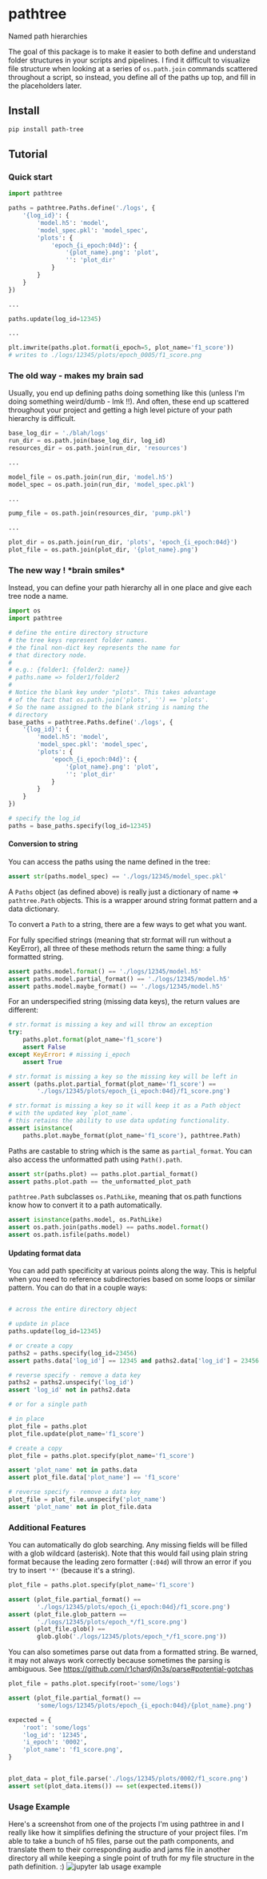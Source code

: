 # pathtree
Named path hierarchies

The goal of this package is to make it easier to both define and understand folder structures in your scripts and pipelines. I find it difficult to visualize file structure when looking at a series of `os.path.join` commands scattered throughout a script, so instead, you define all of the paths up top, and fill in the placeholders later.

## Install

```bash
pip install path-tree
```

## Tutorial

### Quick start

```python
import pathtree

paths = pathtree.Paths.define('./logs', {
    '{log_id}': {
        'model.h5': 'model',
        'model_spec.pkl': 'model_spec',
        'plots': {
            'epoch_{i_epoch:04d}': {
                '{plot_name}.png': 'plot',
                '': 'plot_dir'
            }
        }
    }
})

...

paths.update(log_id=12345)

...

plt.imwrite(paths.plot.format(i_epoch=5, plot_name='f1_score'))
# writes to ./logs/12345/plots/epoch_0005/f1_score.png
```

### The old way - makes my brain sad

Usually, you end up defining paths doing something like this (unless I'm doing something weird/dumb - lmk !!). And often,
these end up scattered throughout your project and getting a high level
picture of your path hierarchy is difficult.

```python
base_log_dir = './blah/logs'
run_dir = os.path.join(base_log_dir, log_id)
resources_dir = os.path.join(run_dir, 'resources')

...

model_file = os.path.join(run_dir, 'model.h5')
model_spec = os.path.join(run_dir, 'model_spec.pkl')

...

pump_file = os.path.join(resources_dir, 'pump.pkl')

...

plot_dir = os.path.join(run_dir, 'plots', 'epoch_{i_epoch:04d}')
plot_file = os.path.join(plot_dir, '{plot_name}.png')
```

### The new way ! **\*brain smiles\***

Instead, you can define your path hierarchy all in one place and give each tree node a name.

```python
import os
import pathtree

# define the entire directory structure
# the tree keys represent folder names.
# the final non-dict key represents the name for
# that directory node.
#
# e.g.: {folder1: {folder2: name}}
# paths.name => folder1/folder2
#
# Notice the blank key under "plots". This takes advantage
# of the fact that os.path.join('plots', '') == 'plots'.
# So the name assigned to the blank string is naming the
# directory
base_paths = pathtree.Paths.define('./logs', {
    '{log_id}': {
        'model.h5': 'model',
        'model_spec.pkl': 'model_spec',
        'plots': {
            'epoch_{i_epoch:04d}': {
                '{plot_name}.png': 'plot',
                '': 'plot_dir'
            }
        }
    }
})

# specify the log_id
paths = base_paths.specify(log_id=12345)

```

#### Conversion to string

You can access the paths using the name defined in the tree:

```python
assert str(paths.model_spec) == './logs/12345/model_spec.pkl'
```

A `Paths` object (as defined above) is really just a dictionary of name => `pathtree.Path` objects. This is a wrapper around string format pattern and a data dictionary.

To convert a `Path` to a string, there are a few ways to get what you want.

For fully specified strings (meaning that str.format will run without a KeyError), all three of these methods return the same thing: a fully formatted string.

```python
assert paths.model.format() == './logs/12345/model.h5'
assert paths.model.partial_format() == './logs/12345/model.h5'
assert paths.model.maybe_format() == './logs/12345/model.h5'
```

For an underspecified string (missing data keys), the return values are different:

```python
# str.format is missing a key and will throw an exception
try:
    paths.plot.format(plot_name='f1_score')
    assert False
except KeyError: # missing i_epoch
    assert True

# str.format is missing a key so the missing key will be left in
assert (paths.plot.partial_format(plot_name='f1_score') ==  
        './logs/12345/plots/epoch_{i_epoch:04d}/f1_score.png')

# str.format is missing a key so it will keep it as a Path object
# with the updated key `plot_name`.
# this retains the ability to use data updating functionality.
assert isinstance(
    paths.plot.maybe_format(plot_name='f1_score'), pathtree.Path)
```

Paths are castable to string which is the same as `partial_format`. You can also access the unformatted path using `Path().path`.

```python
assert str(paths.plot) == paths.plot.partial_format()
assert paths.plot.path == the_unformatted_plot_path
```

`pathtree.Path` subclasses `os.PathLike`, meaning that os.path functions know how to convert it to a path automatically.

```python
assert isinstance(paths.model, os.PathLike)
assert os.path.join(paths.model) == paths.model.format()
assert os.path.isfile(paths.model)
```

#### Updating format data

You can add path specificity at various points along the way. This is helpful when you need to reference subdirectories based on some loops or similar pattern. You can do that in a couple ways:

```python

# across the entire directory object

# update in place
paths.update(log_id=12345)

# or create a copy
paths2 = paths.specify(log_id=23456)
assert paths.data['log_id'] == 12345 and paths2.data['log_id'] = 23456

# reverse specify - remove a data key
paths2 = paths2.unspecify('log_id')
assert 'log_id' not in paths2.data

# or for a single path

# in place
plot_file = paths.plot
plot_file.update(plot_name='f1_score')

# create a copy
plot_file = paths.plot.specify(plot_name='f1_score')

assert 'plot_name' not in paths.data
assert plot_file.data['plot_name'] == 'f1_score'

# reverse specify - remove a data key
plot_file = plot_file.unspecify('plot_name')
assert 'plot_name' not in plot_file.data
```

### Additional Features

You can automatically do glob searching. Any missing fields will be filled with a glob wildcard (asterisk). Note that this would fail using plain string format because the leading zero formatter (`:04d`) will throw an error if you try to insert `'*'` (because it's a string).

```python
plot_file = paths.plot.specify(plot_name='f1_score')

assert (plot_file.partial_format() ==
        './logs/12345/plots/epoch_{i_epoch:04d}/f1_score.png')
assert (plot_file.glob_pattern ==
        './logs/12345/plots/epoch_*/f1_score.png')
assert (plot_file.glob() ==
        glob.glob('./logs/12345/plots/epoch_*/f1_score.png'))
```

You can also sometimes parse out data from a formatted string. Be warned,
it may not always work correctly because sometimes the parsing is ambiguous. See https://github.com/r1chardj0n3s/parse#potential-gotchas

```python
plot_file = paths.plot.specify(root='some/logs')

assert (plot_file.partial_format() ==
        'some/logs/12345/plots/epoch_{i_epoch:04d}/{plot_name}.png')

expected = {
    'root': 'some/logs'
    'log_id': '12345',
    'i_epoch': '0002',
    'plot_name': 'f1_score.png',
}


plot_data = plot_file.parse('./logs/12345/plots/0002/f1_score.png')
assert set(plot_data.items()) == set(expected.items())
```

### Usage Example
Here's a screenshot from one of the projects I'm using pathtree in and I really like how it simplifies defining the structure of your project files. I'm able to take a bunch of h5 files, parse out the path components, and translate them to their corresponding audio and jams file in another directory all while keeping a single point of truth for my file structure in the path definition. :)
![jupyter lab usage example](/assets/example.png)
